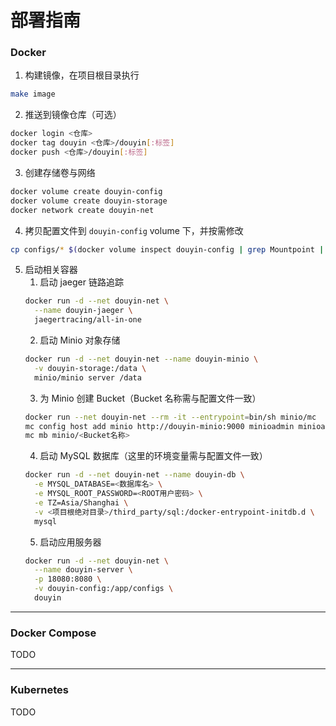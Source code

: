 # 部署指南

### Docker 
1. 构建镜像，在项目根目录执行
```bash
make image
```
2. 推送到镜像仓库（可选）
```bash
docker login <仓库>
docker tag douyin <仓库>/douyin[:标签]
docker push <仓库>/douyin[:标签]
```
3. 创建存储卷与网络
```bash
docker volume create douyin-config
docker volume create douyin-storage
docker network create douyin-net
```

4. 拷贝配置文件到 `douyin-config` volume 下，并按需修改
```bash
cp configs/* $(docker volume inspect douyin-config | grep Mountpoint | awk '{print $2}' | awk '{gsub("[,\"]", ""); print $0}')
```

5. 启动相关容器
   1. 启动 jaeger 链路追踪
    ```bash
    docker run -d --net douyin-net \
      --name douyin-jaeger \
      jaegertracing/all-in-one
    ```
   2. 启动 Minio 对象存储
    ```bash
    docker run -d --net douyin-net --name douyin-minio \
      -v douyin-storage:/data \
      minio/minio server /data
    ```
   3. 为 Minio 创建 Bucket（Bucket 名称需与配置文件一致）
   ```bash
   docker run --net douyin-net --rm -it --entrypoint=bin/sh minio/mc
   mc config host add minio http://douyin-minio:9000 minioadmin minioadmin
   mc mb minio/<Bucket名称>
   ```
   4. 启动 MySQL 数据库（这里的环境变量需与配置文件一致） 
    ```bash
    docker run -d --net douyin-net --name douyin-db \
      -e MYSQL_DATABASE=<数据库名> \
      -e MYSQL_ROOT_PASSWORD=<ROOT用户密码> \
      -e TZ=Asia/Shanghai \
      -v <项目根绝对目录>/third_party/sql:/docker-entrypoint-initdb.d \
      mysql
    ```
   5. 启动应用服务器
    ```bash
    docker run -d --net douyin-net \
      --name douyin-server \
      -p 18080:8080 \
      -v douyin-config:/app/configs \
      douyin
    ```
---

### Docker Compose

TODO

---

### Kubernetes

TODO